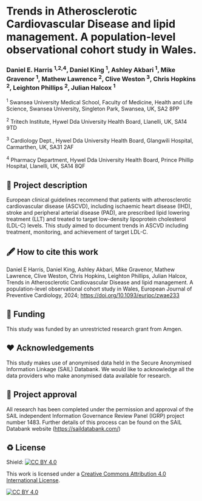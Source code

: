 # Trends in Atherosclerotic Cardiovascular Disease and lipid management. A population-level observational cohort study in Wales. 
### Daniel E. Harris <sup>1,2,4</sup>, Daniel King <sup>1</sup>, Ashley Akbari <sup>1</sup>, Mike Gravenor <sup>1</sup>, Mathew Lawrence <sup>2</sup>, Clive Weston <sup>3</sup>, Chris Hopkins <sup>2</sup>, Leighton Phillips <sup>2</sup>, Julian Halcox <sup>1</sup>

<sup>1</sup> Swansea University Medical School, Faculty of Medicine, Health and Life Science, Swansea University, Singleton Park, Swansea, UK, SA2 8PP <br>

<sup>2</sup> Tritech Institute, Hywel Dda University Health Board, Llanelli, UK, SA14 9TD <br>

<sup>3</sup> Cardiology Dept., Hywel Dda University Health Board, Glangwili Hospital, Carmarthen, UK, SA31 2AF <br>

<sup>4</sup> Pharmacy Department, Hywel Dda University Health Board, Prince Phillip Hospital, Llanelli, UK, SA14 8QF <br>

## 📝 Project description

European clinical guidelines recommend that patients with atherosclerotic cardiovascular disease (ASCVD), including ischaemic heart disease (IHD), stroke and peripheral arterial disease (PAD), are prescribed lipid lowering treatment (LLT) and treated to target low-density lipoprotein cholesterol (LDL-C) levels. This study aimed to document trends in ASCVD including treatment, monitoring, and achievement of target LDL-C. 

## 🖋 How to cite this work

Daniel E Harris, Daniel King, Ashley Akbari, Mike Gravenor, Mathew Lawrence, Clive Weston, Chris Hopkins, Leighton Phillips, Julian Halcox, Trends in Atherosclerotic Cardiovascular Disease and lipid management. A population-level observational cohort study in Wales, European Journal of Preventive Cardiology, 2024; https://doi.org/10.1093/eurjpc/zwae233

## 📃 Funding

This study was funded by an unrestricted research grant from Amgen. 

## ❤ Acknowledgements

This study makes use of anonymised data held in the Secure Anonymised Information Linkage (SAIL) Databank. We would like to acknowledge all the data providers who make anonymised data available for research.

## 🤝 Project approval

All research has been completed under the permission and approval of the SAIL independent Information Governance Review Panel (IGRP) project number 1483. Further details of this process can be found on the SAIL Databank website (https://saildatabank.com/)

## ♻️ License

Shield: [![CC BY 4.0][cc-by-shield]][cc-by]

This work is licensed under a
[Creative Commons Attribution 4.0 International License][cc-by].

[![CC BY 4.0][cc-by-image]][cc-by]

[cc-by]: http://creativecommons.org/licenses/by/4.0/
[cc-by-image]: https://i.creativecommons.org/l/by/4.0/88x31.png
[cc-by-shield]: https://img.shields.io/badge/License-CC%20BY%204.0-lightgrey.svg
